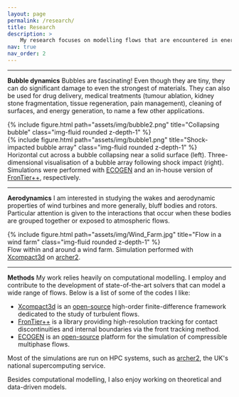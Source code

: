 ```yaml
---
layout: page
permalink: /research/
title: Research
description: >
    My research focuses on modelling flows that are encountered in energy, transportation, environmental and biomedical engineering applications. I am particularly interested in studying cavitation and bubble dynamics as well as wind energy aerodynamics through a combination of numerical simulations, theory, and data-driven techniques.
nav: true
nav_order: 2
---
```


---
**Bubble dynamics**
Bubbles are fascinating! Even though they are tiny, they can do significant damage to even the strongest of materials. They can also be used for drug delivery, medical treatments (tumour ablation, kidney stone fragmentation, tissue regeneration, pain management), cleaning of surfaces, and energy generation, to name a few other applications.
<div class="row">
    <div class="col-sm mt-3 mt-md-0">
        {% include figure.html path="assets/img/bubble2.png" title="Collapsing bubble" class="img-fluid rounded z-depth-1" %}
    </div>
    <div class="col-sm mt-3 mt-md-0">
        {% include figure.html path="assets/img/bubble1.png" title="Shock-impacted bubble array" class="img-fluid rounded z-depth-1" %}
    </div>
</div>
<div class="caption">
    Horizontal cut across a bubble collapsing near a solid surface (left). Three-dimensional visualisation of a bubble array following shock impact (right). Simulations were performed with <a href="https://github.com/code-mphi/ECOGEN/">ECOGEN</a> and an in-house version of <a href="https://www.ams.sunysb.edu/~linli/FronTier++_Manual/index.html">FronTier++</a>, respectively.
</div>


---
**Aerodynamics**
I am interested in studying the wakes and aerodynamic properties of wind turbines and more generally, bluff bodies and rotors. Particular attention is given to the interactions that occur when these bodies are grouped together or exposed to atmospheric flows.
<div class="row">
    <div class="col-sm mt-3 mt-md-0">
        {% include figure.html path="assets/img/Wind_Farm.jpg" title="Flow in a wind farm" class="img-fluid rounded z-depth-1" %}
    </div>
</div>
<div class="caption">
    Flow within and around a wind farm. Simulation performed with <a href="https://github.com/xcompact3d">Xcompact3d</a> on <a href="https://www.archer2.ac.uk">archer2</a>.
</div>

---
**Methods**
My work relies heavily on computational modelling. I employ and contribute to the development of state-of-the-art solvers that can model a wide range of flows. Below is a list of some of the codes I like:

- [Xcompact3d](https://www.xcompact3d.com) is an [open-source](https://github.com/xcompact3d) high-order finite-difference framework dedicated to the study of turbulent flows. 
- [FronTier++](https://www.ams.sunysb.edu/~linli/FronTier++_Manual/index.html) is a library providing high-resolution tracking for contact discontinuities and internal boundaries via the front tracking method.
- [ECOGEN](https://code-mphi.github.io/ECOGEN/) is an [open-source](https://github.com/code-mphi/ECOGEN/) platform for the simulation of compressible multiphase flows.

Most of the simulations are run on HPC systems, such as [archer2](https://www.archer2.ac.uk), the UK's national supercomputing service. 

Besides computational modelling, I also enjoy working on theoretical and data-driven models.
